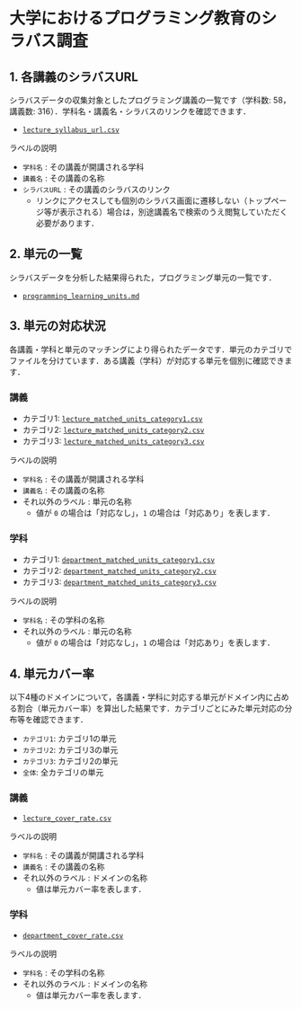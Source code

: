 # 大学におけるプログラミング教育のシラバス調査

## 1. 各講義のシラバスURL

シラバスデータの収集対象としたプログラミング講義の一覧です（学科数: 58，講義数: 316）．学科名・講義名・シラバスのリンクを確認できます．

- [`lecture_syllabus_url.csv`](./data/lecture_syllabus_url.csv)

ラベルの説明

- `学科名` : その講義が開講される学科
- `講義名` : その講義の名称
- `シラバスURL` : その講義のシラバスのリンク
  - リンクにアクセスしても個別のシラバス画面に遷移しない（トップページ等が表示される）場合は，別途講義名で検索のうえ閲覧していただく必要があります．

## 2. 単元の一覧

シラバスデータを分析した結果得られた，プログラミング単元の一覧です．

- [`programming_learning_units.md`](./data/programming_learning_units.md)

## 3. 単元の対応状況

各講義・学科と単元のマッチングにより得られたデータです．単元のカテゴリでファイルを分けています．ある講義（学科）が対応する単元を個別に確認できます．

### 講義

- カテゴリ1: [`lecture_matched_units_category1.csv`](./data/lecture_matched_units_category1.csv)
- カテゴリ2: [`lecture_matched_units_category2.csv`](./data/lecture_matched_units_category2.csv)
- カテゴリ3: [`lecture_matched_units_category3.csv`](./data/lecture_matched_units_category3.csv)

ラベルの説明

- `学科名` : その講義が開講される学科
- `講義名` : その講義の名称
- それ以外のラベル : 単元の名称
  - 値が `0` の場合は「対応なし」，`1` の場合は「対応あり」を表します．

### 学科

- カテゴリ1: [`department_matched_units_category1.csv`](./data/department_matched_units_category1.csv)
- カテゴリ2: [`department_matched_units_category2.csv`](./data/department_matched_units_category2.csv)
- カテゴリ3: [`department_matched_units_category3.csv`](./data/department_matched_units_category3.csv)

ラベルの説明

- `学科名` : その学科の名称
- それ以外のラベル : 単元の名称
  - 値が `0` の場合は「対応なし」，`1` の場合は「対応あり」を表します．

## 4. 単元カバー率

以下4種のドメインについて，各講義・学科に対応する単元がドメイン内に占める割合（単元カバー率）を算出した結果です．カテゴリごとにみた単元対応の分布等を確認できます．

- `カテゴリ1`: カテゴリ1の単元
- `カテゴリ2`: カテゴリ3の単元
- `カテゴリ3`: カテゴリ2の単元
- `全体`: 全カテゴリの単元

### 講義

- [`lecture_cover_rate.csv`](./data/lecture_cover_rate.csv)

ラベルの説明

- `学科名` : その講義が開講される学科
- `講義名` : その講義の名称
- それ以外のラベル : ドメインの名称
  - 値は単元カバー率を表します．

### 学科

- [`department_cover_rate.csv`](./data/department_cover_rate.csv)

ラベルの説明

- `学科名` : その学科の名称
- それ以外のラベル : ドメインの名称
  - 値は単元カバー率を表します．
